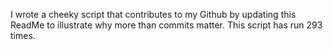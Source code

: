 I wrote a cheeky script that contributes to my Github by updating this ReadMe to illustrate why more than commits matter. This script has run 293 times.